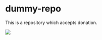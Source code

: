 # dummy-repo
This is a repository which accepts donation.

[![](https://img.shields.io/badge/Donate-Jupyter?style=for-the-badge)](https://www.google.com)
